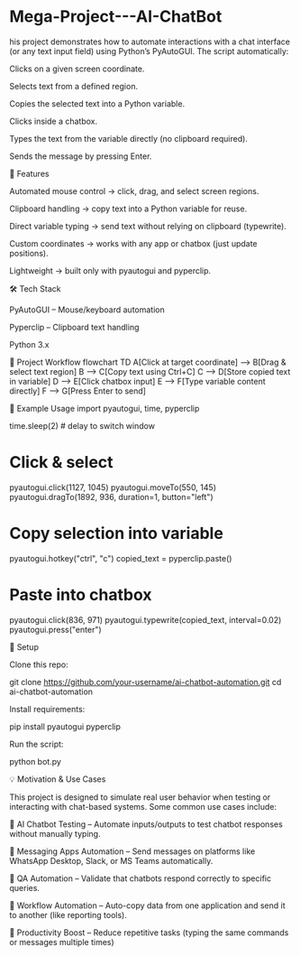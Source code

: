 # Mega-Project---AI-ChatBot

his project demonstrates how to automate interactions with a chat interface (or any text input field) using Python’s PyAutoGUI. The script automatically:

Clicks on a given screen coordinate.

Selects text from a defined region.

Copies the selected text into a Python variable.

Clicks inside a chatbox.

Types the text from the variable directly (no clipboard required).

Sends the message by pressing Enter.

🚀 Features

Automated mouse control → click, drag, and select screen regions.

Clipboard handling → copy text into a Python variable for reuse.

Direct variable typing → send text without relying on clipboard (typewrite).

Custom coordinates → works with any app or chatbox (just update positions).

Lightweight → built only with pyautogui and pyperclip.

🛠️ Tech Stack

PyAutoGUI
 – Mouse/keyboard automation

Pyperclip
 – Clipboard text handling

Python 3.x

📂 Project Workflow
flowchart TD
    A[Click at target coordinate] --> B[Drag & select text region]
    B --> C[Copy text using Ctrl+C]
    C --> D[Store copied text in variable]
    D --> E[Click chatbox input]
    E --> F[Type variable content directly]
    F --> G[Press Enter to send]

📖 Example Usage
import pyautogui, time, pyperclip

time.sleep(2)  # delay to switch window

# Click & select
pyautogui.click(1127, 1045)
pyautogui.moveTo(550, 145)
pyautogui.dragTo(1892, 936, duration=1, button="left")

# Copy selection into variable
pyautogui.hotkey("ctrl", "c")
copied_text = pyperclip.paste()

# Paste into chatbox
pyautogui.click(836, 971)
pyautogui.typewrite(copied_text, interval=0.02)
pyautogui.press("enter")

🔧 Setup

Clone this repo:

git clone https://github.com/your-username/ai-chatbot-automation.git
cd ai-chatbot-automation


Install requirements:

pip install pyautogui pyperclip


Run the script:

python bot.py

💡 Motivation & Use Cases

This project is designed to simulate real user behavior when testing or interacting with chat-based systems. Some common use cases include:

🤖 AI Chatbot Testing – Automate inputs/outputs to test chatbot responses without manually typing.

💬 Messaging Apps Automation – Send messages on platforms like WhatsApp Desktop, Slack, or MS Teams automatically.

🧪 QA Automation – Validate that chatbots respond correctly to specific queries.

📑 Workflow Automation – Auto-copy data from one application and send it to another (like reporting tools).

🎯 Productivity Boost – Reduce repetitive tasks (typing the same commands or messages multiple times)
